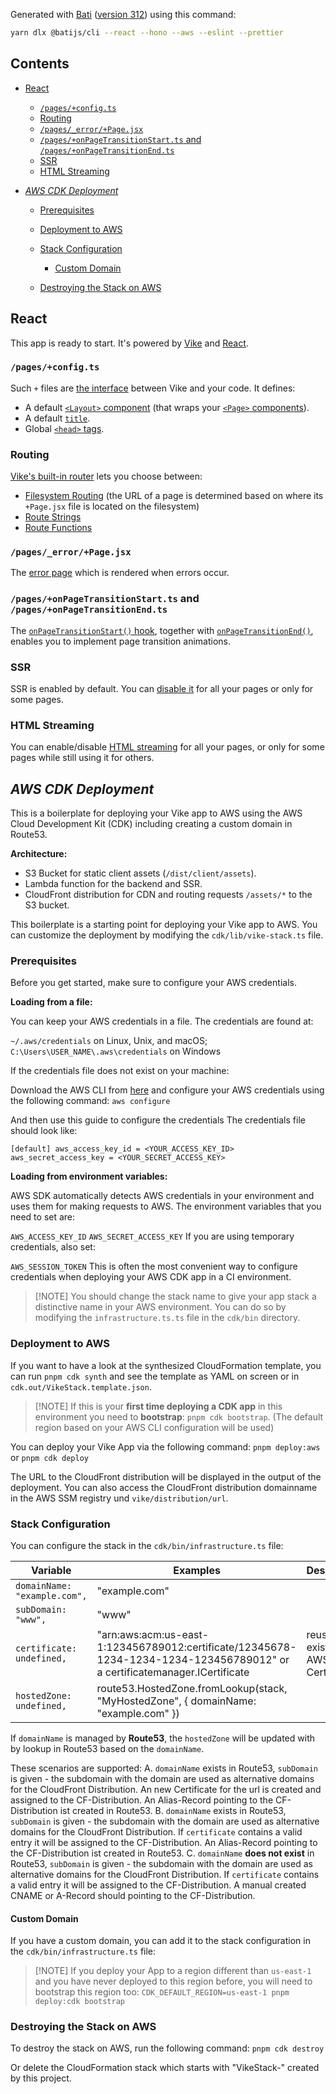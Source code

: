 <!--bati:start section="document"-->

<!--bati:start section="intro"-->

Generated with [Bati](https://batijs.dev) ([version 312](https://www.npmjs.com/package/create-bati/v/0.0.312)) using this command:

```sh
yarn dlx @batijs/cli --react --hono --aws --eslint --prettier
```

<!--bati:start section="TOC"-->

## Contents

* [React](#react)

  * [`/pages/+config.ts`](#pagesconfigts)
  * [Routing](#routing)
  * [`/pages/_error/+Page.jsx`](#pages_errorpagejsx)
  * [`/pages/+onPageTransitionStart.ts` and `/pages/+onPageTransitionEnd.ts`](#pagesonpagetransitionstartts-and-pagesonpagetransitionendts)
  * [SSR](#ssr)
  * [HTML Streaming](#html-streaming)

* [*AWS CDK Deployment*](#aws-cdk-deployment)

  * [Prerequisites](#prerequisites)

  * [Deployment to AWS](#deployment-to-aws)

  * [Stack Configuration](#stack-configuration)

    * [Custom Domain](#custom-domain)

  * [Destroying the Stack on AWS](#destroying-the-stack-on-aws)

<!--bati:end section="TOC"-->

<!--bati:end section="intro"-->

<!--bati:start section="features"-->

<!--bati:start category="UI Framework" flag="react"-->

## React

This app is ready to start. It's powered by [Vike](https://vike.dev) and [React](https://react.dev/learn).

### `/pages/+config.ts`

Such `+` files are [the interface](https://vike.dev/config) between Vike and your code. It defines:

* A default [`<Layout>` component](https://vike.dev/Layout) (that wraps your [`<Page>` components](https://vike.dev/Page)).
* A default [`title`](https://vike.dev/title).
* Global [`<head>` tags](https://vike.dev/head-tags).

### Routing

[Vike's built-in router](https://vike.dev/routing) lets you choose between:

* [Filesystem Routing](https://vike.dev/filesystem-routing) (the URL of a page is determined based on where its `+Page.jsx` file is located on the filesystem)
* [Route Strings](https://vike.dev/route-string)
* [Route Functions](https://vike.dev/route-function)

### `/pages/_error/+Page.jsx`

The [error page](https://vike.dev/error-page) which is rendered when errors occur.

### `/pages/+onPageTransitionStart.ts` and `/pages/+onPageTransitionEnd.ts`

The [`onPageTransitionStart()` hook](https://vike.dev/onPageTransitionStart), together with [`onPageTransitionEnd()`](https://vike.dev/onPageTransitionEnd), enables you to implement page transition animations.

### SSR

SSR is enabled by default. You can [disable it](https://vike.dev/ssr) for all your pages or only for some pages.

### HTML Streaming

You can enable/disable [HTML streaming](https://vike.dev/stream) for all your pages, or only for some pages while still using it for others.

<!--bati:end category="UI Framework" flag="react"-->

<!--bati:start category="Hosting" flag="aws"-->

## *AWS CDK Deployment*

This is a boilerplate for deploying your Vike app to AWS using the AWS Cloud Development Kit (CDK) including creating a custom domain in Route53.

**Architecture:**

* S3 Bucket for static client assets (`/dist/client/assets`).
* Lambda function for the backend and SSR.
* CloudFront distribution for CDN and routing requests `/assets/*` to the S3 bucket.

This boilerplate is a starting point for deploying your Vike app to AWS. You can customize the deployment by modifying the `cdk/lib/vike-stack.ts` file.

### Prerequisites

Before you get started, make sure to configure your AWS credentials.

**Loading from a file:**

You can keep your AWS credentials in a file. The credentials are found at:

`~/.aws/credentials` on Linux, Unix, and macOS;
`C:\Users\USER_NAME\.aws\credentials` on Windows

If the credentials file does not exist on your machine:

Download the AWS CLI from [here](https://aws.amazon.com/cli/) and configure your AWS credentials using the following command:
`aws configure`

And then use this guide to configure the credentials
The credentials file should look like:

`[default]
aws_access_key_id = <YOUR_ACCESS_KEY_ID>
aws_secret_access_key = <YOUR_SECRET_ACCESS_KEY>`

**Loading from environment variables:**

AWS SDK automatically detects AWS credentials in your environment and uses them for making requests to AWS. The environment variables that you need to set are:

`AWS_ACCESS_KEY_ID`
`AWS_SECRET_ACCESS_KEY`
If you are using temporary credentials, also set:

`AWS_SESSION_TOKEN`
This is often the most convenient way to configure credentials when deploying your AWS CDK app in a CI environment.

> \[!NOTE]
> You should change the stack name to give your app stack a distinctive name in your AWS environment. You can do so by modifying the `infrastructure.ts.ts` file in the `cdk/bin` directory.

### Deployment to AWS

If you want to have a look at the synthesized CloudFormation template, you can run `pnpm cdk synth` and see the template as YAML on screen or in `cdk.out/VikeStack.template.json`.

> \[!NOTE]
> If this is your **first time deploying a CDK app** in this environment you need to **bootstrap**:
> `pnpm cdk bootstrap`. (The default region based on your AWS CLI configuration will be used)

You can deploy your Vike App via the following command:
`pnpm deploy:aws` or `pnpm cdk deploy`

The URL to the CloudFront distribution will be displayed in the output of the deployment.
You can also access the CloudFront distribution domainname in the AWS SSM registry und `vike/distribution/url`.

### Stack Configuration

You can configure the stack in the `cdk/bin/infrastructure.ts` file:

| Variable | Examples | Description |
| --- | --- | --- |
| `domainName: "example.com",` | "example.com" |  |
| `subDomain: "www",` |"www" | |
| `certificate: undefined,` | "arn:aws:acm:us-east-1:123456789012:certificate/12345678-1234-1234-1234-123456789012" or a certificatemanager.ICertificate | reuse an existing AWS Certificate |
| `hostedZone: undefined,` | route53.HostedZone.fromLookup(stack, "MyHostedZone", { domainName: "example.com" }) | |

If `domainName` is managed by **Route53**, the `hostedZone` will be updated with by lookup in Route53 based on the `domainName`.

These scenarios are supported:
A. `domainName` exists in Route53, `subDomain` is given - the subdomain with the domain are used as alternative domains for the CloudFront Distribution. An new Certificate for the url is created and assigned to the CF-Distribution. An Alias-Record pointing to the CF-Distribution ist created in Route53.
B. `domainName` exists in Route53, `subDomain` is given - the subdomain with the domain are used as alternative domains for the CloudFront Distribution. If `certificate` contains a valid entry it will be assigned to the CF-Distribution. An Alias-Record pointing to the CF-Distribution ist created in Route53.
C. `domainName` **does not exist** in Route53, `subDomain` is given - the subdomain with the domain are used as alternative domains for the CloudFront Distribution. If `certificate` contains a valid entry it will be assigned to the CF-Distribution. A manual created CNAME or A-Record should pointing to the CF-Distribution.

#### Custom Domain

If you have a custom domain, you can add it to the stack configuration in the `cdk/bin/infrastructure.ts` file:

> \[!NOTE]
> If you deploy your App to a region different than `us-east-1` and you have never deployed to this region before, you will need to bootstrap this region too:
> `CDK_DEFAULT_REGION=us-east-1 pnpm deploy:cdk bootstrap`

### Destroying the Stack on AWS

To destroy the stack on AWS, run the following command:
`pnpm cdk destroy`

Or delete the CloudFormation stack which starts with "VikeStack-<Your App Name>" created by this project.

<!--bati:end category="Hosting" flag="aws"-->

<!--bati:end section="features"-->

<!--bati:end section="document"-->

